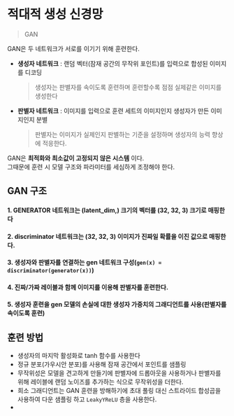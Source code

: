 # 적대적 생성 신경망
> GAN  

GAN은 두 네트워크가 서로를 이기기 위해 훈련한다.
* __생성자 네트워크__ : 랜덤 벡터(잠재 공간의 무작위 포인트)를 입력으로 합성된 이미지를 디코딩
    > 생성자는 판별자를 속이도록 훈련하며 훈련할수록 점점 실제같은 이미지를 생성한다
* __판별자 네트워크__ : 이미지를 입력으로 훈련 세트의 이미지인지 생성자가 만든 이미지인지 분별
    > 판별자는 이미지가 실제인지 판별하는 기준을 설정하며 생성자의 능력 향상에 적응한다.   

GAN은 __최적화와 최소값이 고정되지 않은 시스템__ 이다.   
그때문에 훈련 시 모델 구조와 파라미터를 세심하게 조정해야 한다.  

## GAN 구조
#### 1. GENERATOR 네트워크는 (latent_dim,) 크기의 벡터를 (32, 32, 3) 크기로 매핑한다
#### 2. discriminator 네트워크는 (32, 32, 3) 이미지가 진짜일 확률을 이진 값으로 매핑한다.
#### 3. 생성자와 판별자를 연결하는 gen 네트워크 구성(```gen(x) = discriminator(generator(x))```)
#### 4. 진짜/가짜 레이블과 함께 이미지를 이용해 판별자를 훈련한다.
#### 5. 생성자 훈련을 gen 모델의 손실에 대한 생성자 가중치의 그래디언트를 사용(판별자를 속이도록 훈련)   

## 훈련 방법  
* 생성자의 마지막 활성화로 tanh 함수를 사용한다
* 정규 분포(가우시안 분포)를 사용해 잠재 공간에서 포인트를 샘플링
* 무작위성은 모델을 견고하게 만들기에 판별자에 드롭아웃을 사용하거나 판별자를 위해 레이블에 랜덤 노이즈를 추가하는 식으로 무작위성을 더한다.
* 희소 그래디언트는 GAN 훈련을 방해하기에 초대 풀링 대신 스트라이드 합성곱을 사용하여 다운 샘플링 하고 ```LeakyYReLU``` 층을 사용한다.
* 
